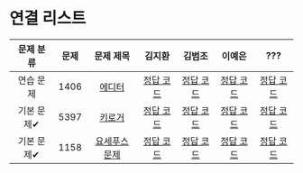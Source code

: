 # 연결 리스트
| 문제 분류 | 문제 | 문제 제목 | 김지환 | 김범조 | 이예은 | ??? |
| :--: | :--: | :--: | :--: | :--: | :--: | :--: | 
| 연습 문제 | 1406 | [에디터](https://www.acmicpc.net/problem/1406) | [정답 코드](../0x04/solutions/1406.cpp) | [정답 코드](../0x04/solutions/1406.cpp) | [정답 코드](../0x04/solutions/1406.cpp) | [정답 코드](../0x04/solutions/1406.cpp) |
| 기본 문제✔ | 5397 | [키로거](https://www.acmicpc.net/problem/5397) | [정답 코드](../0x04/solutions/5397.cpp) | [정답 코드](../0x04/solutions/1406.cpp) | [정답 코드](../0x04/solutions/1406.cpp) | [정답 코드](../0x04/solutions/1406.cpp) |
| 기본 문제✔ | 1158 | [요세푸스 문제](https://www.acmicpc.net/problem/1158) | [정답 코드](../0x04/solutions/1158.cpp)| [정답 코드](../0x04/solutions/1406.cpp) | [정답 코드](../0x04/solutions/1406.cpp) | [정답 코드](../0x04/solutions/1406.cpp) |

